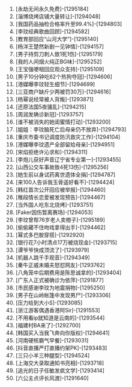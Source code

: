 
1. [永劫无间永久免费]-[1295184]
1. [淄博烧烤店铺大量转让]-[1294048]
1. [我国药品抽检合格率升至99.4%]-[1294803]
1. [李玟经典歌曲回顾]-[1294582]
1. [教育部回应“山河大学”]-[1295140]
1. [杨洋王楚然新剧一见钟情]-[1294157]
1. [男子持剪刀刺人致1死1伤]-[1295179]
1. [我的人间烟火纯正BG味]-[1295252]
1. [王宝强哽咽回应观众支持]-[1295109]
1. [男子10分钟吃62个热狗夺冠]-[1294606]
1. [港媒曝李玟轻生细节]-[1294699]
1. [三亚商户缺斤少两被罚30万]-[1294616]
1. [杨幂说经常被人背叛]-[1293871]
1. [还原法国5夜骚乱]-[1294215]
1. [周润发确诊新冠]-[1293757]
1. [谁不被消失的她闺蜜情打动]-[1293200]
1. [姐姐：李玟脑死亡后母亲仍不放弃]-[1294793]
1. [重庆市委书记调度防汛救灾工作]-[1294104]
1. [港媒曝李玟遗产全部留给母亲]-[1294951]
1. [宋焰拒绝许沁求和]-[1294311]
1. [李炮儿获好声音辽宁省专业第一]-[1293455]
1. [山西公交车事故致4死13伤]-[1295256]
1. [她生前以身试药离世遗体全捐]-[1294787]
1. [来100人告诉我玉骨遥好看不]-[1294424]
1. [韩红首次公开回应被举报]-[1294460]
1. [稚段情长恋爱被发现预告]-[1294467]
1. [当外国人吃东北烧烤]-[1293751]
1. [Faker因伤暂离赛场]-[1294053]
1. [李玟曾帮76岁老人卖橙子]-[1295189]
1. [偷偷藏不住吻戏拿得出手]-[1294462]
1. [幂式多巴胺穿搭]-[1292920]
1. [银行花7小时清点17万被烧现金]-[1293715]
1. [谭爷爷快成顶流了]-[1293979]
1. [机器人跳千手观音]-[1294349]
1. [秦牛正威未婚夫怒怼网友]-[1293762]
1. [八角笼中后期费用是陈思诚拿的]-[1293404]
1. [广东人正式被确诊为依萍]-[1291877]
1. [市民感谢李玟为地震捐物]-[1295250]
1. [男子在山岭帐篷中发现男尸]-[1293306]
1. [压力给到大小S]-[1293085]
1. [浙江游客偶遇香港阿Sir]-[1291553]
1. [不用看ip就知道是云南的]-[1293544]
1. [福建村BA来了]-[1292700]
1. [韩国买入当我飞奔向你版权]-[1294641]
1. [河南硬核霸气早餐]-[1293031]
1. [抖音直播严打直播约架PK]-[1293483]
1. [三只小羊三种腿型]-[1294524]
1. [上海交大录取通知书亮相]-[1293718]
1. [追光的日子任敏发疯文学]-[1293414]
1. [六公主点评长风渡]-[1291640]